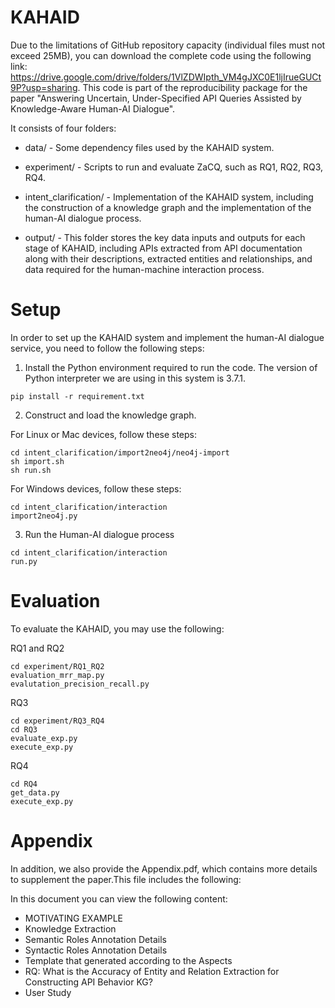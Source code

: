 # KAHAID
Due to the limitations of GitHub repository capacity (individual files must not exceed 25MB), you can download the complete code using the following link: https://drive.google.com/drive/folders/1VlZDWIpth_VM4gJXC0E1ljIrueGUCt9P?usp=sharing.
This code is part of the reproducibility package for the paper "Answering Uncertain, Under-Specified API Queries Assisted by Knowledge-Aware Human-AI Dialogue".

It consists of four folders:

* data/ - Some dependency files used by the KAHAID system.

* experiment/ - Scripts to run and evaluate ZaCQ, such as RQ1, RQ2, RQ3, RQ4.

* intent_clarification/ - Implementation of the KAHAID system, including the construction of a knowledge graph and the implementation of the human-AI dialogue process.

* output/ - This folder stores the key data inputs and outputs for each stage of KAHAID, including APIs extracted from API documentation along with their descriptions, extracted entities and relationships, and data required for the human-machine interaction process.

# Setup
In order to set up the KAHAID system and implement the human-AI dialogue service, you need to follow the following steps:
1. Install the Python environment required to run the code. The version of Python interpreter we are using in this system is 3.7.1.

`pip install -r requirement.txt`

2. Construct and load the knowledge graph.

For Linux or Mac devices, follow these steps:

```
cd intent_clarification/import2neo4j/neo4j-import
sh import.sh
sh run.sh
```

For Windows devices, follow these steps:

```
cd intent_clarification/interaction
import2neo4j.py
```

3. Run the Human-AI dialogue process

```
cd intent_clarification/interaction
run.py
```

# Evaluation
To evaluate the KAHAID, you may use the following:

RQ1 and RQ2
```
cd experiment/RQ1_RQ2
evaluation_mrr_map.py
evalutation_precision_recall.py
```

RQ3
```
cd experiment/RQ3_RQ4
cd RQ3
evaluate_exp.py
execute_exp.py
```

RQ4
```
cd RQ4
get_data.py
execute_exp.py
```

# Appendix
In addition, we also provide the Appendix.pdf, which contains more details to supplement the paper.This file includes the following:

In this document you can view the following content:

* MOTIVATING EXAMPLE
* Knowledge Extraction
* Semantic Roles Annotation Details
* Syntactic Roles Annotation Details
* Template that generated according to the Aspects
* RQ: What is the Accuracy of Entity and Relation Extraction for Constructing API Behavior KG?
* User Study
